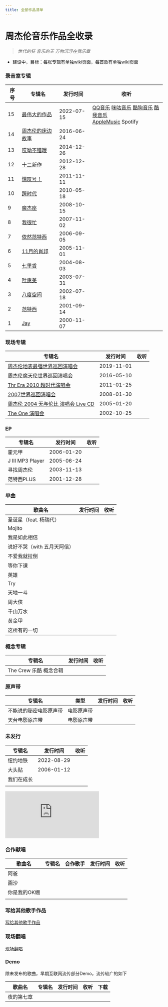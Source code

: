 ```yaml
---
title: 全部作品清单
---
```


# 周杰伦音乐作品全收录

> *世代的狂 音乐的王 万物沉浮在我乐章*

- 建设中，目标：每张专辑有单独wiki页面，每首歌有单独wiki页面

### 录音室专辑
| 序号  | 专辑名  | 发行时间  | 收听  |
| --- | ------------ | ------------ | ------------ |
| 15  | [最伟大的作品](/composition/cd/22/README.md)  | 2022-07-15  | [QQ音乐](https://y.qq.com/n/ryqq/albumDetail/0042cH172YJ0mz "QQ音乐") [咪咕音乐](https://music.migu.cn/v5/#/albumDetail?albumId=600927015009000944&playlistType=5 "咪咕音乐") [酷狗音乐](https://www.kugou.com/album/info/z1cd9a1/ "酷狗音乐") [酷我音乐](https://kuwo.cn/album_detail/29593612 "酷我音乐") <br> [AppleMusic](https://music.apple.com/cn/album/%E6%9C%80%E4%BC%9F%E5%A4%A7%E7%9A%84%E4%BD%9C%E5%93%81/1633408719 "AppleMusic Spotify")  Spotify|
| 14  | [周杰伦的床边故事](/composition/cd/16/README.md)  | 2016-06-24  |  |
| 13  | [哎呦不错哦](/composition/cd/14/README.md)  |2014-12-26   |   |
| 12  | [十二新作](/composition/cd/12/README.md)  | 2012-12-28  |   |
| 11  | [惊叹号！](/composition/cd/11/README.md)  | 2011-11-11  |   |
| 10  | [跨时代](/composition/cd/10/README.md)  | 2010-05-18  |   |
| 9  | [魔杰座](/composition/cd/08/README.md)  | 2008-10-15  |   |
| 8  | [我很忙](/composition/cd/07/README.md)  | 2007-11-02  |   |
| 7  | [依然范特西](/composition/cd/06/README.md)  | 2006-09-05  |   |
| 6  | [11月的肖邦](/composition/cd/05/README.md)  | 2005-11-01  |   |
| 5  | [七里香](/composition/cd/04/README.md)  | 2004-08-03  |   |
| 4  | [叶惠美](/composition/cd/03/README.md)  | 2003-07-31  |   |
| 3  | [八度空间](/composition/cd/02/README.md)  | 2002-07-18  |   |
| 2  | [范特西](/composition/cd/01/README.md)  | 2001-09-14  |   |
| 1  | [Jay](/composition/cd/00/README.md)  | 2000-11-07  |   |

### 现场专辑
| 专辑名  | 发行时间  | 收听  |
| ------------ | ------------ | ------------ |
| [周杰伦地表最强世界巡回演唱会](/composition/live/2016Invincible/README.md)  | 2019-11-01  |   |
| [周杰伦魔天伦世界巡回演唱会](/composition/live/2013OpusJay/README.md)  | 2016-05-10  |   |
| [Thr Era 2010 超时代演唱会](/composition/live/2010TheEra/README.md)  | 2011-01-25  |   |
| [2007世界巡回演唱会](/composition/live/2007WorldTours/README.md)  | 2008-01-30  |   |
| [周杰伦 2004 无与伦比 演唱会 Live CD](/composition/live/2004incomparable/README.md)  | 2005-01-20  |   |
| [The One 演唱会](/composition/live/2002TheOne/README.md)  | 2002-10-25  |   |

### EP
| 专辑名  | 发行时间  | 收听  |
| ------------ | ------------ | ------------ |
| 霍元甲  | 2006-01-20  |   |
| J III MP3 Player  | 2005-06-24  |   |
| 寻找周杰伦  | 2003-11-13  |   |
| 范特西PLUS  | 2001-12-28  |   |


### 单曲
| 歌曲名  | 发行时间  | 收听  |
| ------------ | ------------ | ------------ |
| 圣诞星（feat. 杨瑞代）  |   |   |
| Mojito  |   |   |
| 我是如此相信  |   |   |
| 说好不哭（with 五月天阿信）  |   |   |
| 不爱我就拉倒  |   |   |
| 等你下课  |   |   |
| 英雄  |   |   |
| Try  |   |   |
| 天地一斗  |   |   |
| 周大侠  |   |   |
| 千山万水  |   |   |
| 黄金甲  |   |   |
| 这所有的一切  |   |   |

### 概念专辑
| 专辑名  | 发行时间  | 收听  |
| ------------ | ------------ | ------------ |
| The Crew 乐酷 概念合辑  |   |   |

### 原声带
| 专辑名  | 类型 |发行时间  | 收听  |
| ------------ | ------------ | ------------ | ------------ |
| 不能说的秘密电影原声带  | 电影原声带  |   |   |
| 天台电影原声带  | 电影原声带  |   |   |

### 未发行
| 专辑名  | 发行时间  | 收听  |
| ------------ | ------------ | ------------ |
| 纽约地铁  | 2022-08-29  |   |
| 大头贴  | 2006-01-12  |   |
| 我们在成长  |   |   |
|   |   |   |
![](http://doc.cyfor.cn/server/index.php?s=/api/attachment/visitFile&sign=6f26d5b477f1ac6dad8de191f081500b)
### 合作献唱
| 歌曲名  | 专辑名|合作歌手|发行时间  | 收听  |
| ------------ | ------------ | ------------ | ------------ | ------------ |
| 阿爸  |   |   |   |   |
| 画沙  |   |   |   |   |
| 你是我的OK绷  |   |   |   |   |
|   |   |   |   |   |

### 写给其他歌手作品
[写给其他歌手作品](/composition/others/README.md "写给其他歌手作品")

### 现场翻唱
[现场翻唱](/composition/cover/README.md "现场翻唱")

### Demo
除未发布的歌曲，早期互联网流传部分Demo，流传较广的如下

| 歌曲名  | 专辑名|发行时间  | 收听  |下载  |
| ------------ | ------------ | ------------ | ------------ |  ------------ | 
| 夜的第七章  |   |   |   |   |